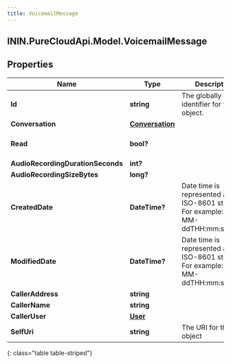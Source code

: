 ```yaml
---
title: VoicemailMessage
---
```

## ININ.PureCloudApi.Model.VoicemailMessage

## Properties

|Name | Type | Description | Notes|
|------------ | ------------- | ------------- | -------------|
| **Id** | **string** | The globally unique identifier for the object. | [optional] |
| **Conversation** | [**Conversation**](Conversation.html) |  | [optional] |
| **Read** | **bool?** |  | [optional] [default to false]|
| **AudioRecordingDurationSeconds** | **int?** |  | [optional] |
| **AudioRecordingSizeBytes** | **long?** |  | [optional] |
| **CreatedDate** | **DateTime?** | Date time is represented as an ISO-8601 string. For example: yyyy-MM-ddTHH:mm:ss.SSSZ | [optional] |
| **ModifiedDate** | **DateTime?** | Date time is represented as an ISO-8601 string. For example: yyyy-MM-ddTHH:mm:ss.SSSZ | [optional] |
| **CallerAddress** | **string** |  | [optional] |
| **CallerName** | **string** |  | [optional] |
| **CallerUser** | [**User**](User.html) |  | [optional] |
| **SelfUri** | **string** | The URI for this object | [optional] |
{: class="table table-striped"}


